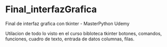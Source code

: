 # Final_interfazGrafica
Final de interfaz grafica con tkinter - MasterPython Udemy


Utilacion de todo lo visto en el curso 
bibloteca tkinter
botones, comandos, funciones, cuadro de texto, entrada de datos
columnas, filas.
